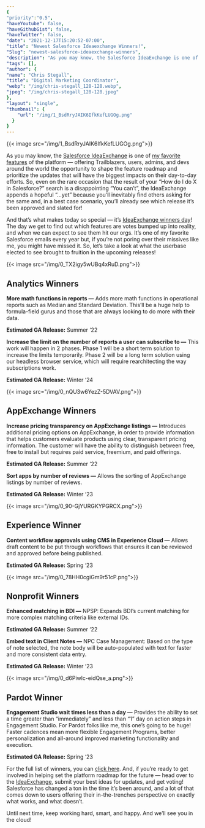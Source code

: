```yaml
---
{
"priority":"0.5",
"haveYoutube": false,
"haveGithubGist": false,
"haveTwitter": false,
"date": "2021-12-17T15:20:52-07:00",
"title": "Newest Salesforce Ideaexchange Winners!",
"Slug": "newest-salesforce-ideaexchange-winners",
"description": "As you may know, the Salesforce IdeaExchange is one of my favorite features of the platform — offering Trailblazers, users, admins, and…",
"tags": [],
"author": {
"name": "Chris Stegall",
"title": "Digital Marketing Coordinator",
"webp": "/img/chris-stegall_128-128.webp",
"jpeg": "/img/chris-stegall_128-128.jpeg"
},
"layout": "single",
"thumbnail": {
    "url": "/img/1_BsdRryJAIK6IfkKefLUGOg.png"
  }
}
---
```



{{< image src="/img/1_BsdRryJAIK6IfkKefLUGOg.png">}}

As you may know, the [Salesforce IdeaExchange](https://ideas.salesforce.com/s/search) is one of [my favorite features](/creme-de-la-crm/cast-your-vote-30562a3a1f60) of the platform — offering Trailblazers, users, admins, and devs around the world the opportunity to shape the feature roadmap and prioritize the updates that will have the biggest impacts on their day-to-day efforts. So, even on the rare occasion that the result of your “How do I do X in Salesforce?” search is a disappointing “You can’t”, the IdeaExchange appends a hopeful “…yet” because you’ll inevitably find others asking for the same and, in a best case scenario, you’ll already see which release it’s been approved and slated for!

And that’s what makes today so special — it’s [IdeaExchange winners day](https://ideas.salesforce.com/s/winners)! The day we get to find out which features are votes bumped up into reality, and when we can expect to see them hit our orgs. It’s one of my favorite Salesforce emails every year but, if you’re not poring over their missives like me, you might have missed it. So, let’s take a look at what the userbase elected to see brought to fruition in the upcoming releases!

{{< image src="/img/0_TX2igy5wUBq4xRuD.png">}}

## Analytics Winners

**More math functions in reports —** Adds more math functions in operational reports such as Median and Standard Deviation. This’ll be a huge help to formula-field gurus and those that are always looking to do more with their data.

**Estimated GA Release:** Summer ‘22

**Increase the limit on the number of reports a user can subscribe to —** This work will happen in 2 phases. Phase 1 will be a short term solution to increase the limits temporarily. Phase 2 will be a long term solution using our headless browser service, which will require rearchitecting the way subscriptions work.

**Estimated GA Release:** Winter ‘24

{{< image src="/img/0_nQU3w6YezZ-5DVAV.png">}}

## AppExchange Winners

**Increase pricing transparency on AppExchange listings —** Introduces additional pricing options on AppExchange, in order to provide information that helps customers evaluate products using clear, transparent pricing information. The customer will have the ability to distinguish between free, free to install but requires paid service, freemium, and paid offerings.

**Estimated GA Release:** Summer ‘22

**Sort apps by number of reviews —** Allows the sorting of AppExchange listings by number of reviews.

**Estimated GA Release:** Winter ‘23

{{< image src="/img/0_90-GjYURGKYPGRCX.png">}}

## Experience Winner

**Content workflow approvals using CMS in Experience Cloud —** Allows draft content to be put through workflows that ensures it can be reviewed and approved before being published.

**Estimated GA Release:** Spring ‘23

{{< image src="/img/0_78HH0cgiGm9r51cP.png">}}

## Nonprofit Winners

**Enhanced matching in BDI —** NPSP: Expands BDI’s current matching for more complex matching criteria like external IDs.

**Estimated GA Release:** Summer ‘22

**Embed text in Client Notes —** NPC Case Management: Based on the type of note selected, the note body will be auto-populated with text for faster and more consistent data entry.

**Estimated GA Release:** Winter ‘23

{{< image src="/img/0_d6Piwlc-eidQse_a.png">}}

## Pardot Winner

**Engagement Studio wait times less than a day —** Provides the ability to set a time greater than “immediately” and less than “1” day on action steps in Engagement Studio. For Pardot folks like me, this one’s going to be huge! Faster cadences mean more flexible Engagement Programs, better personalization and all-around improved marketing functionality and execution.

**Estimated GA Release:** Spring ‘23

For the full list of winners, you can [click here](https://ideas.salesforce.com/s/winners). And, if you’re ready to get involved in helping set the platform roadmap for the future — head over to the [IdeaExchange](https://ideas.salesforce.com/s/search#t=All&sort=relevancy), submit your best ideas for updates, and get voting! Salesforce has changed a ton in the time it’s been around, and a lot of that comes down to users offering their in-the-trenches perspective on exactly what works, and what doesn’t.

Until next time, keep working hard, smart, and happy. And we’ll see you in the cloud!
